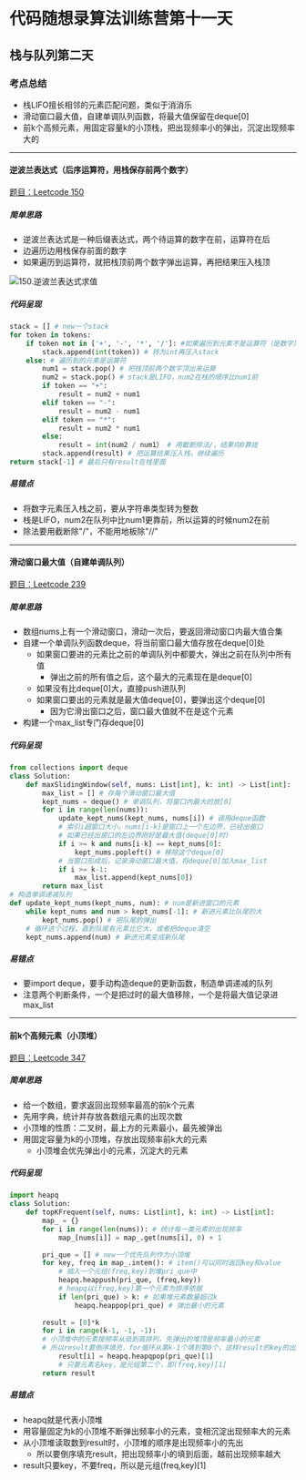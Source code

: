 # 代码随想录算法训练营第十一天

## 栈与队列第二天

### 考点总结

- 栈LIFO擅长相邻的元素匹配问题，类似于消消乐
- 滑动窗口最大值，自建单调队列函数，将最大值保留在deque[0]
- 前k个高频元素，用固定容量k的小顶栈，把出现频率小的弹出，沉淀出现频率大的

---

#### 逆波兰表达式（后序运算符，用栈保存前两个数字）

[题目：Leetcode 150](https://leetcode.com/problems/evaluate-reverse-polish-notation)

##### 简单思路

- 逆波兰表达式是一种后缀表达式，两个待运算的数字在前，运算符在后
- 边遍历边用栈保存前面的数字
- 如果遍历到运算符，就把栈顶前两个数字弹出运算，再把结果压入栈顶

![150.逆波兰表达式求值](https://camo.githubusercontent.com/9f7f3d3cc8df9823f36cb8566502a3c263476e49ca6b87bea9a3503d2c928eaa/68747470733a2f2f636f64652d7468696e6b696e672e63646e2e626365626f732e636f6d2f676966732f3135302e2545392538302538362545362542332541322545352538352542302545382541312541382545382542452542452545352542432538462545362542312538322545352538302542432e676966)

##### 代码呈现

```python
stack = [] # new一个stack
for token in tokens:
    if token not in ['+', '-', '*', '/']: #如果遍历到元素不是运算符（是数字）
        stack.append(int(token)) # 转为int再压入stack
    else: # 遍历到的元素是运算符
        num1 = stack.pop() # 把栈顶前两个数字顶出来运算
        num2 = stack.pop() # stack是LIFO，num2在栈的顺序比num1前
        if token == "+": 
            result = num2 + num1
        elif token == "-":
            result = num2 - num1
        elif token == "*":
            result = num2 * num1
        else:
            result = int(num2 / num1） # 用截断除法/，结果向0靠拢
        stack.append(result) # 把运算结果压入栈，继续遍历
return stack[-1] # 最后只有result在栈里面
```

##### 易错点

- 将数字元素压入栈之前，要从字符串类型转为整数
- 栈是LIFO，num2在队列中比num1更靠前，所以运算的时候num2在前
- 除法要用截断除"/"，不能用地板除"//"

---

#### 滑动窗口最大值（自建单调队列）

[题目：Leetcode 239](https://leetcode.com/problems/sliding-window-maximum)

##### 简单思路

- 数组nums上有一个滑动窗口，滑动一次后，要返回滑动窗口内最大值合集
- 自建一个单调队列函数deque，将当前窗口最大值存放在deque[0]处
  - 如果窗口要进的元素比之前的单调队列中都要大，弹出之前在队列中所有值
    - 弹出之前的所有值之后，这个最大的元素现在是deque[0]
  - 如果没有比deque[0]大，直接push进队列
  - 如果窗口要出的元素就是最大值deque[0]，要弹出这个deque[0]
    - 因为它滑出窗口之后，窗口最大值就不在是这个元素
- 构建一个max_list专门存deque[0]

##### 代码呈现

```python
from collections import deque
class Solution:
    def maxSlidingWindow(self, nums: List[int], k: int) -> List[int]:
        max_list = [] # 存每个滑动窗口最大值
        kept_nums = deque() # 单调队列，将窗口内最大的放[0]
        for i in range(len(nums)):
            update_kept_nums(kept_nums, nums[i]) # 调用deque函数
            # 索引i超窗口大小，nums[i-k]是窗口上一个左边界，已经出窗口
            # 如果已经出窗口的左边界刚好是最大值(deque[0]时)
            if i >= k and nums[i-k] == kept_nums[0]: 
                kept_nums.popleft() # 移除这个deque[0]
            # 当窗口形成后，记录滑动窗口最大值，将deque[0]加入max_list
            if i >= k-1:
                max_list.append(kept_nums[0])
        return max_list
# 构造单调递减队列
def update_kept_nums(kept_nums, num): # num是新进窗口的元素
    while kept_nums and num > kept_nums[-1]: # 新进元素比队尾的大
        kept_nums.pop() # 把队尾的弹出
    # 循环这个过程，直到队尾有元素比它大，或者把deque清空
    kept_nums.append(num) # 新进元素变成新队尾
```

##### 易错点

- 要import deque，要手动构造deque的更新函数，制造单调递减的队列
- 注意两个判断条件，一个是把过时的最大值移除，一个是将最大值记录进max_list

---

#### 前k个高频元素（小顶堆）

[题目：Leetcode 347](https://leetcode.com/problems/top-k-frequent-elements)

##### 简单思路

- 给一个数组，要求返回出现频率最高的前k个元素
- 先用字典，统计并存放各数组元素的出现次数
- 小顶堆的性质：二叉树，最上方的元素最小，最先被弹出
- 用固定容量为k的小顶堆，存放出现频率前k大的元素
  - 小顶堆会优先弹出小的元素，沉淀大的元素

##### 代码呈现

```python
import heapq
class Solution:
    def topKFrequent(self, nums: List[int], k: int) -> List[int]:
        map_ = {}
        for i in range(len(nums)): # 统计每一类元素的出现频率
            map_[nums[i]] = map_.get(nums[i], 0) + 1
            
        pri_que = [] # new一个优先队列作为小顶堆
        for key, freq in map_.intem(): # item()可以同时返回key和value
            # 插入一个元组(freq,key)到堆pri_que中
            heapq.heappush(pri_que, (freq,key)) 
            # heapq以(freq,key)第一个元素为排序依据
            if len(pri_que) > k: # 如果堆元素数量超过k
                heapq.heappop(pri_que) # 弹出最小的元素
                
        result = [0]*k
        for i in range(k-1, -1, -1): 
        # 小顶堆中的元素按频率从低到高排列，先弹出的堆顶是频率最小的元素
        # 所以result要倒序填充，for循环从第k-1个填到第0个，这样result的key的出现频率就是从大到小了
            result[i] = heapq.heapqpop(pri_que)[1]
            # 只要元素名key，是元组第二个，即(freq,key)[1]
        return result
```

##### 易错点

- heapq就是代表小顶堆
- 用容量固定为k的小顶堆不断弹出频率小的元素，变相沉淀出现频率大的元素
- 从小顶堆读取数到result时，小顶堆的顺序是出现频率小的先出
  - 所以要倒序填充result，把出现频率小的填到后面，越前出现频率越大
- result只要key，不要freq，所以是元组(freq,key)[1]
